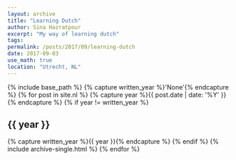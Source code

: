 ```yaml
---
layout: archive
title: "Learning Dutch"
author: Sina Hazratpour
excerpt: "My way of learning dutch"
tags:
permalink: /posts/2017/09/learning-dutch
date: 2017-09-03
use_math: true
location: "Utrecht, NL"
---
```





{% include base_path %}
{% capture written_year %}'None'{% endcapture %}
{% for post in site.nl %}
  {% capture year %}{{ post.date | date: '%Y' }}{% endcapture %}
  {% if year != written_year %}
    <h2 id="{{ year | slugify }}" class="archive__subtitle">{{ year }}</h2>
    {% capture written_year %}{{ year }}{% endcapture %}
  {% endif %}
  {% include archive-single.html %}
{% endfor %}


